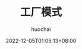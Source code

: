 ---
title: "工厂模式"
author:      "huochai"
date: 2022-12-05T01:05:13+08:00
draft: false

categories: [java基础,设计模式] 
---